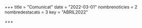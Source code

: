 +++
title             = "Comunicat"
date	 	  	  = "2022-03-01"
nombrenoticies    = 2
nombredestacats   = 3
key 		  	  = "ABRIL2022"

+++
